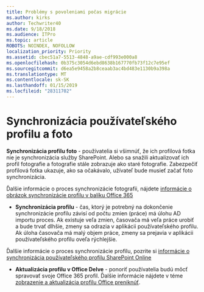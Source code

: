 ```yaml
---
title: Problémy s povoleniami počas migrácie
ms.author: kirks
author: Techwriter40
ms.date: 9/18/2018
ms.audience: ITPro
ms.topic: article
ROBOTS: NOINDEX, NOFOLLOW
localization_priority: Priority
ms.assetid: cbec51a7-5513-4848-a9ae-cdf993e000a8
ms.openlocfilehash: 0b375c3054d6ebd8638b167770fb73f12c7e95ef
ms.sourcegitcommit: d6ea5e9458a2b8ceaab3ac4bd483e1130b9a398a
ms.translationtype: MT
ms.contentlocale: sk-SK
ms.lasthandoff: 01/15/2019
ms.locfileid: "28311702"
---
```

# <a name="user-profile-and-photo-synchronization"></a>Synchronizácia používateľského profilu a foto

 **Synchronizácia profilu foto** - používatelia si všimnúť, že ich profilová fotka nie je synchronizácia služby SharePoint. Alebo sa snažili aktualizovať ich profil fotografie a fotografie stále zobrazuje ako staré fotografie. Zabezpečiť profilová fotka ukazuje, ako sa očakávalo, užívateľ bude musieť začať foto synchronizácia. 
  
Ďalšie informácie o proces synchronizácie fotografii, nájdete [informácie o obrázok synchronizácie profilu v balíku Office 365](https://go.microsoft.com/fwlink/?linkid=2022634)
  
- **Synchronizácia profilu** - čas, ktorý je potrebný na dokončenie synchronizácie profilu závisí od počtu zmien (práce) má úlohu AD importu proces. Ak existuje veľa zmien, časovača má veľa práce urobiť a bude trvať dlhšie, zmeny sa odrazia v aplikácii používateľského profilu. Ak úloha časovača má malý objem práce, zmeny sa prejavia v aplikácii používateľského profilu oveľa rýchlejšie. 
  
Ďalšie informácie o proces synchronizácie profilu, pozrite si [informácie o synchronizácia používateľského profilu SharePoint Online](https://go.microsoft.com/fwlink/?linkid=2022639)
    
- **Aktualizácia profilu v Office Delve** - ponoriť používatelia budú môcť spravovať svoje Office 365 profil. Ďalšie informácie nájdete v téme [zobrazenie a aktualizácia profilu Office preniknúť](https://support.office.com/en-us/article/View-and-update-your-profile-in-Office-Delve-4e84343b-eedf-45a1-aeb9-8627ccca14ba).
    

